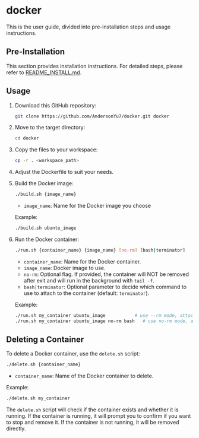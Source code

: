 # docker
This is the user guide, divided into pre-installation steps and usage instructions.

## Pre-Installation
This section provides installation instructions. For detailed steps, please refer to [README_INSTALL.md](README_INSTALL.md).

## Usage
1. Download this GitHub repository:
    ```sh
    git clone https://github.com/AndersonYu7/docker.git docker
    ```
2. Move to the target directory:
    ```sh
    cd docker
    ```
3. Copy the files to your workspace:
    ```sh
    cp -r . <workspace_path>
    ```
4. Adjust the Dockerfile to suit your needs.

5. Build the Docker image:
    ```sh
    ./build.sh {image_name}
    ```
    - `image_name`: Name for the Docker image you choose

    Example:
    ```sh
    ./build.sh ubuntu_image
    ```

6. Run the Docker container:
    ```sh
    ./run.sh {container_name} {image_name} [no-rm] [bash|terminator]
    ```

    - `container_name`: Name for the Docker container.
    - `image_name`: Docker image to use.
    - `no-rm`: Optional flag. If provided, the container will NOT be removed after exit and will run in the background with `tail -f`.
    - `bash|terminator`: Optional parameter to decide which command to use to attach to the container (default: `terminator`).

    Example:
    ```sh
    ./run.sh my_container ubuntu_image           # use --rm mode, attach with terminator
    ./run.sh my_container ubuntu_image no-rm bash   # use no-rm mode, attach with bash
    ```

## Deleting a Container
To delete a Docker container, use the `delete.sh` script:

```sh
./delete.sh {container_name}
```

- `container_name`: Name of the Docker container to delete.

Example:
```sh
./delete.sh my_container
```

The `delete.sh` script will check if the container exists and whether it is running. If the container is running, it will prompt you to confirm if you want to stop and remove it. If the container is not running, it will be removed directly.

